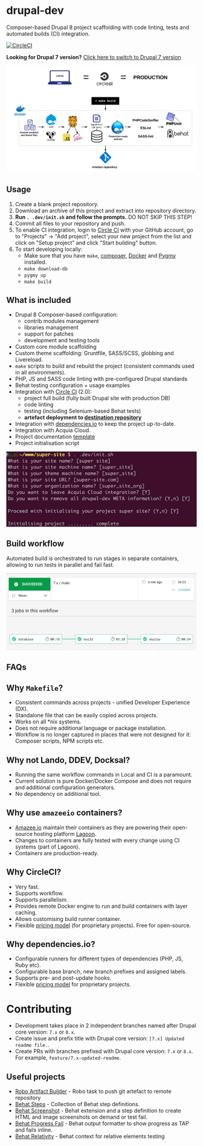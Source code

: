# drupal-dev
Composer-based Drupal 8 project scaffolding with code linting, tests and automated builds (CI) integration.

[![CircleCI](https://circleci.com/gh/integratedexperts/drupal-dev/tree/8.x.svg?style=shield)](https://circleci.com/gh/integratedexperts/drupal-dev/tree/8.x)

**Looking for Drupal 7 version?**
[Click here to switch to Drupal 7 version](https://github.com/integratedexperts/drupal-dev/tree/7.x)

![Workflow](.dev/images/workflow.png)

## Usage
1. Create a blank project repository.
2. Download an archive of this project and extract into repository directory.
3. **Run `. .dev/init.sh` and follow the prompts.** DO NOT SKIP THIS STEP!
4. Commit all files to your repository and push.
5. To enable CI integration, login to [Circle CI](https://circleci.com/) with your GitHub account, go to "Projects" -> "Add project", select your new project from the list and click on "Setup project" and click "Start building" button.
6. To start developing locally:
   - Make sure that you have `make`, [composer](https://getcomposer.org/), [Docker](https://www.docker.com/) and [Pygmy](https://docs.amazee.io/local_docker_development/pygmy.html) installed.
   - `make download-db`    
   - `pygmy up`
   - `make build`

## What is included
- Drupal 8 Composer-based configuration:
  - contrib modules management
  - libraries management
  - support for patches
  - development and testing tools
- Custom core module scaffolding
- Custom theme scaffolding: Gruntfile, SASS/SCSS, globbing and Livereload.    
- `make` scripts to build and rebuild the project (consistent commands used in all environments).
- PHP, JS and SASS code linting with pre-configured Drupal standards
- Behat testing configuration + usage examples 
- Integration with [Circle CI](https://circleci.com/) (2.0):
  - project full build (fully built Drupal site with production DB)
  - code linting
  - testing (including Selenium-based Behat tests)
  - **artefact deployment to [destination repository](https://github.com/integratedexperts/drupal-dev-destination)**
- Integration with [dependencies.io](https://dependencies.io) to keep the project up-to-date.
- Integration with Acquia Cloud.
- Project documentation [template](.dev/README.template.md)
- Project initialisation script

![Project Init](.dev/images/project-init.png)

## Build workflow
Automated build is orchestrated to run stages in separate containers, allowing to run tests in parallel and fail fast.

![CircleCI build workflow](.dev/images/circleci_build.png)

## FAQs

## Why `Makefile`?
- Consistent commands across projects - unified Developer Experience (DX).
- Standalone file that can be easily copied across projects.
- Works on all *nix systems.
- Does not require additional language or package installation.
- Workflow is no longer captured in places that were not designed for it: Composer scripts, NPM scripts etc.

## Why not Lando, DDEV, Docksal?
- Running the same workflow commands in Local and CI is a paramount.
- Current solution is pure Docker/Docker Compose and does not require and additional configuration generators.
- No dependency on additional tool.

## Why use `amazeeio` containers?
- [Amazee.io](https://www.amazee.io/) maintain their containers as they are powering their open-source hosting platform [Lagoon](https://github.com/amazeeio/lagoon).
- Changes to containers are fully tested with every change using CI systems (part of Lagoon).
- Containers are production-ready.

## Why CircleCI?
- Very fast.
- Supports workflow.
- Supports parallelism.
- Provides remote Docker engine to run and build containers with layer caching.
- Allows customising build runner container.
- Flexible [pricing model](https://circleci.com/pricing/) (for proprietary projects). Free for open-source.

## Why dependencies.io?
- Configurable runners for different types of dependencies (PHP, JS, Ruby etc).
- Configurable base branch, new branch prefixes and assigned labels.
- Supports pre- and post-update hooks. 
- Flexible [pricing model](https://www.dependencies.io/pricing/) for proprietary projects.

# Contributing
- Development takes place in 2 independent branches named after Drupal core version: `7.x` or `8.x`.
- Create issue and prefix title with Drupal core version: `[7.x] Updated readme file.`. 
- Create PRs with branches prefixed with Drupal core version: `7.x` or `8.x`. For example, `feature/7.x-updated-readme`.

## Useful projects

- [Robo Artifact Builder](https://github.com/integratedexperts/robo-git-artefact) - Robo task to push git artefact to remote repository
- [Behat Steps](https://github.com/integratedexperts/behat-steps) - Collection of Behat step definitions.
- [Behat Screenshot](https://github.com/integratedexperts/behat-screenshot) - Behat extension and a step definition to create HTML and image screenshots on demand or test fail.
- [Behat Progress Fail](https://github.com/integratedexperts/behat-format-progress-fail) - Behat output formatter to show progress as TAP and fails inline.
- [Behat Relativity](https://github.com/integratedexperts/behat-relativity) - Behat context for relative elements testing
